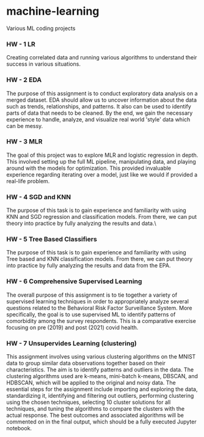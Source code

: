 # machine-learning
Various ML coding projects

### HW - 1 LR
Creating correlated data and running various algorithms to understand their success in various situations.
### HW - 2 EDA
The purpose of this assignment is to conduct exploratory data analysis on a merged dataset. EDA should allow us to uncover information about the data such as trends, relationships, and patterns. It also can be used to identify parts of data that needs to be cleaned. By the end, we gain the necessary experience to handle, analyze, and visualize real world 'style' data which can be messy.
### HW - 3 MLR
The goal of this project was to explore MLR and logistic regression in depth. This involved setting up the full ML pipeline, manipulating data, and playing around with the models for optimization. This provided invaluable experience regarding iterating over a model, just like we would if provided a real-life problem.
### HW - 4 SGD and KNN
The purpose of this task is to gain experience and familiarity with using KNN and SGD regression and classification models. From there, we can put theory into practice by fully analyzing the results and data.\
### HW - 5 Tree Based Classifiers
The purpose of this task is to gain experience and familiarity with using Tree based and KNN classification models. From there, we can put theory into practice by fully analyzing the results and data from the EPA.
### HW - 6 Comprehensive Supervised Learning
The overall purpose of this assignment is to tie together a variety of supervised learning techniques in order to appropriately analyze several questions related to the Behavioral Risk Factor Surveillance System. More specifically, the goal is to use supervised ML to identify patterns of comorbidity among the survey respondents. This is a comparative exercise focusing on pre (2019) and post (2021) covid health.
### HW - 7 Unsupervides Learning (clustering)
This assignment involves using various clustering algorithms on the MNIST data to group similar data observations together based on their characteristics. The aim is to identify patterns and outliers in the data. The clustering algorithms used are k-means, mini-batch k-means, DBSCAN, and HDBSCAN, which will be applied to the original and noisy data. The essential steps for the assignment include importing and exploring the data, standardizing it, identifying and filtering out outliers, performing clustering using the chosen techniques, selecting 10 cluster solutions for all techniques, and tuning the algorithms to compare the clusters with the actual response. The best outcomes and associated algorithms will be commented on in the final output, which should be a fully executed Jupyter notebook.
